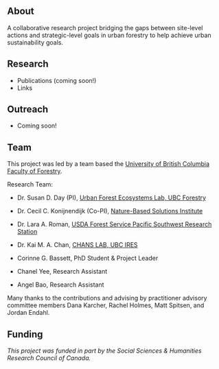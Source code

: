 ## About
A collaborative research project bridging the gaps between site-level actions and strategic-level goals in urban forestry to help achieve urban sustainability goals.

## Research
- Publications (coming soon!)
- Links

## Outreach
- Coming soon!

## Team
This project was led by a team based the [University of British Columbia Faculty of Forestry](https://forestry.ubc.ca/).

Research Team:
- Dr. Susan D. Day (PI), [Urban Forest Ecosystems Lab, UBC Forestry](https://www.urbanforestryhub.com/ufel)
- Dr. Cecil C. Konijnendijk (Co-PI), [Nature-Based Solutions Institute](https://nbsi.eu/)
- Dr. Lara A. Roman, [USDA Forest Service Pacific Southwest Research Station](https://research.fs.usda.gov/about/people/lroman)
- Dr. Kai M. A. Chan, [CHANS LAB, UBC IRES](https://chanslab.ires.ubc.ca/)

- Corinne G. Bassett, PhD Student & Project Leader
- Chanel Yee, Research Assistant
- Angel Bao, Research Assistant

Many thanks to the contributions and advising by practitioner advisory committee members Dana Karcher, Rachel Holmes, Matt Spitsen, and Jordan Endahl.

## Funding
*This project was funded in part by the Social Sciences & Humanities Research Council of Canada.*

